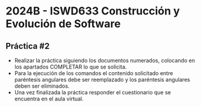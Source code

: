 #  2024B - ISWD633 Construcción y Evolución de Software
## Práctica #2
- Realizar la práctica siguiendo los documentos numerados, colocando en los apartados COMPLETAR lo que se solicita.
- Para la ejecución de los comandos el contenido solicitado entre paréntesis angulares debe ser reemplazado y los paréntesis angulares deben ser eliminados.
- Una vez finalizada la práctica responder el cuestionario que se encuentra en el aula virtual.
